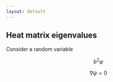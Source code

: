 ```yaml
---
layout: default
---
```


## Heat matrix eigenvalues

Consider a random variable

$$ b^2 \psi$$

$$
\begin{equation}
  \nabla \psi = 0 \tag{abc}\label{eq:one}
\end{equation}
$$
